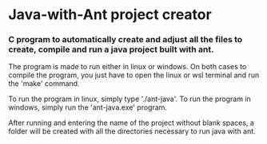 # Java-with-Ant project creator
### C program to automatically create and adjust all the files to create, compile and run a java project built with ant.

The program is made to run either in linux or windows. On both cases to compile the program, you just have to open the linux or wsl terminal and run the 'make' command. 

To run the program in linux, simply type './ant-java'. To run the program in windows, simply run the 'ant-java.exe' program.

After running and entering the name of the project without blank spaces, a folder will be created with all the directories necessary to run java with ant.
